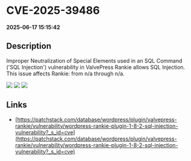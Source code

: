 # CVE-2025-39486

**2025-06-17 15:15:42**

## Description
Improper Neutralization of Special Elements used in an SQL Command ('SQL Injection') vulnerability in ValvePress Rankie allows SQL Injection. This issue affects Rankie: from n/a through n/a.

![](https://img.shields.io/static/v1?label=Score&message=8.5&color=red)
![](https://img.shields.io/static/v1?label=Severity&message=HIGH&color=red)
![](https://img.shields.io/static/v1?label=CWE&message=SQL&color=green)

## Links
- [https://patchstack.com/database/wordpress/plugin/valvepress-rankie/vulnerability/wordpress-rankie-plugin-1-8-2-sql-injection-vulnerability?_s_id=cve](https://patchstack.com/database/wordpress/plugin/valvepress-rankie/vulnerability/wordpress-rankie-plugin-1-8-2-sql-injection-vulnerability?_s_id=cve)

